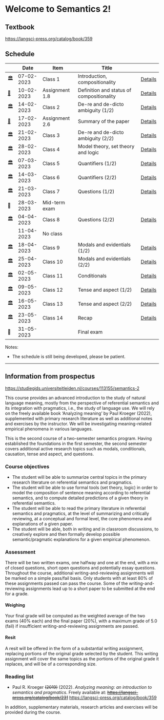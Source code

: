 # Welcome to Semantics 2!

## Textbook

https://langsci-press.org/catalog/book/359


## Schedule
|                                                                                     |    Date    |      Item      |                   Title                   |                                                  |
|                                         ---                                         |    ---     |      ---       |                    ---                    |                       ---                        |
|                                          🏛                                          | 07-02-2023 |    Class 1     |       Introduction, compositionality      |   [Details](classes/01_introduction/README.md)   |
| [📝](https://brightspace.universiteitleiden.nl/d2l/le/lessons/210127/topics/2292943) | 10-02-2023 | Assignment 1.8 | Definition and status of compositionality |   [Details](classes/01_introduction/README.md)   |
|                                          🏛                                          | 14-02-2023 |    Class 2     |     De-re and de-dicto ambiguity (1/2)    |  [Details](classes/02_de_re_de_dicto/README.md)  |
|  [📝](https://brightspace.universiteitleiden.nl/d2l/le/lessons/210127/units/2292941) | 17-02-2023 | Assignment 2.6 |            Summary of the paper           |  [Details](classes/02_de_re_de_dicto/README.md)  |
|                                          🏛                                          | 21-02-2023 |    Class 3     |     De-re and de-dicto ambiguity (2/2)    | [Details](classes/03_de_re_de_dicto_2/README.md) |
|                                          🏛                                          | 28-02-2023 |    Class 4     |     Model theory, set theory and logic    |   [Details](classes/04_model_theory/README.md)   |
|                                          🏛                                          | 07-03-2023 |    Class 5     |             Quantifiers (1/2)             |   [Details](classes/05_quantifiers/README.md)    |
|                                          🏛                                          | 14-03-2023 |    Class 6     |             Quantifiers (2/2)             |  [Details](classes/06_quantifiers_2/README.md)   |
|                                          🏛                                          | 21-03-2023 |    Class 7     |              Questions (1/2)              |       [Details](classes/07_tbd/README.md)        |
|                                          🏁                                          | 28-03-2023 | Mid-term exam  |                                           |                                                  |
|                                          🏛                                          | 04-04-2023 |    Class 8     |              Questions (2/2)              |       [Details](classes/08_tbd/README.md)        |
|                                                                                     | 11-04-2023 |    No class    |                                           |                                                  |
|                                          🏛                                          | 18-04-2023 |    Class 9     |        Modals and evidentials (1/2)       |       [Details](classes/09_tbd/README.md)        |
|                                          🏛                                          | 25-04-2023 |    Class 10    |        Modals and evidentials (2/2)       |       [Details](classes/10_tbd/README.md)        |
|                                          🏛                                          | 02-05-2023 |    Class 11    |                Conditionals               |       [Details](classes/11_tbd/README.md)        |
|                                          🏛                                          | 09-05-2023 |    Class 12    |           Tense and aspect (1/2)          |       [Details](classes/12_tbd/README.md)        |
|                                          🏛                                          | 16-05-2023 |    Class 13    |           Tense and aspect (2/2)          |       [Details](classes/13_tbd/README.md)        |
|                                          🏛                                          | 23-05-2023 |    Class 14    |                   Recap                   |       [Details](classes/14_tbd/README.md)        |
|                                          🏁                                          | 31-05-2023 |                |                 Final exam                |                                                  |


Notes:
- The schedule is still being developed, please be patient.

----------


## Information from prospectus
https://studiegids.universiteitleiden.nl/courses/113155/semantics-2

This course provides an advanced introduction to the study of natural language meaning, mostly from the perspective of referential semantics and its integration with pragmatics, i.e., the study of language use. We will rely on the freely available book ‘Analyzing meaning’ by Paul Kroeger (2022), supplemented with primary research literature as well as additional notes and exercises by the instructor. We will be investigating meaning-related empirical phenomena in various languages.

This is the second course of a two-semester semantics program. Having established the foundations in the first semester, the second semester covers additional active research topics such as modals, conditionals, causation, tense and aspect, and questions.

### Course objectives

- The student will be able to summarize central topics in the primary research literature on referential semantics and pragmatics.
- The student will be able to use formal tools (set theory, logic) in order to model the composition of sentence meaning according to referential semantics, and to compute detailed predictions of a given theory in referential semantics.
- The student will be able to read the primary literature in referential semantics and pragmatics, at the level of summarizing and critically reviewing, at a conceptual and formal level, the core phenomena and explanations of a given paper.
- The student will be able, both in writing and in classroom discussions, to creatively explore and then formally develop possible semantic/pragmatic explanations for a given empirical phenomenon.

### Assessment

There will be two written exams, one halfway and one at the end, with a mix of closed questions, short open questions and potentially essay questions. Throughout the course, additional writing-and-reviewing assignments will be marked on a simple pass/fail basis. Only students with at least 80% of these assignments passed can pass the course. Some of the writing-and-reviewing assignments lead up to a short paper to be submitted at the end for a grade.

#### Weighing

Your final grade will be computed as the weighted average of the two exams (40% each) and the final paper (20%), with a maximum grade of 5.0 (fail) if insufficient writing-and-reviewing assignments are passed.

#### Resit

A resit will be offered in the form of a substantial writing assignment, replacing portions of the original grade selected by the student. This writing assignment will cover the same topics as the portions of the original grade it replaces, and will be of a corresponding size.

### Reading list

- Paul R. Kroeger ~~(2019)~~ (2022). _Analyzing meaning: an introduction to semantics and pragmatics_. Freely available at: ~~https://langsci-press.org/catalog/book/231~~ https://langsci-press.org/catalog/book/359

In addition, supplementary materials, research articles and exercises will be provided during the course.
